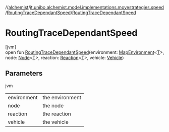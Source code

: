 //[alchemist](../../../index.md)/[it.unibo.alchemist.model.implementations.movestrategies.speed](../index.md)/[RoutingTraceDependantSpeed](index.md)/[RoutingTraceDependantSpeed](-routing-trace-dependant-speed.md)

# RoutingTraceDependantSpeed

[jvm]\
open fun [RoutingTraceDependantSpeed](-routing-trace-dependant-speed.md)(environment: [MapEnvironment](../../it.unibo.alchemist.model.interfaces/-map-environment/index.md)<[T](https://docs.oracle.com/javase/8/docs/api/java/lang/Iterable.html)>, node: [Node](../../it.unibo.alchemist.model.interfaces/-node/index.md)<[T](https://docs.oracle.com/javase/8/docs/api/java/lang/Iterable.html)>, reaction: [Reaction](../../it.unibo.alchemist.model.interfaces/-reaction/index.md)<[T](https://docs.oracle.com/javase/8/docs/api/java/lang/Iterable.html)>, vehicle: [Vehicle](../../it.unibo.alchemist.model.interfaces/-vehicle/index.md))

## Parameters

jvm

| | |
|---|---|
| environment | the environment |
| node | the node |
| reaction | the reaction |
| vehicle | the vehicle |
